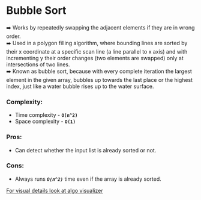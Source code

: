 # Bubble Sort

:arrow_right: Works by repeatedly swapping the adjacent elements if they are in wrong order. <br />
:arrow_right: Used in a polygon filling algorithm, where bounding lines are sorted by their x coordinate at a specific scan line (a line parallel to x axis) and with incrementing y their order changes (two elements are swapped) only at intersections of two lines.<br />
:arrow_right: Known as bubble sort, because with every complete iteration the largest element in the given array, bubbles up towards the last place or the highest index, just like a water bubble rises up to the water surface.<br />

### Complexity:
 - Time complexity - **`O(n^2)`**
 - Space complexity - **`O(1)`**

### Pros:
* Can detect whether the input list is already sorted or not.

### Cons:
* Always runs **_`O(n^2)`_** time even if the array is already sorted.

[For visual details look at algo visualizer](http://algo-visualizer.jasonpark.me/#path=sorting/bubble/basic)

